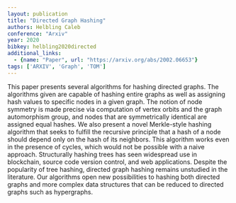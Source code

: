 ```yaml
---
layout: publication
title: "Directed Graph Hashing"
authors: Helbling Caleb
conference: "Arxiv"
year: 2020
bibkey: helbling2020directed
additional_links:
  - {name: "Paper", url: "https://arxiv.org/abs/2002.06653"}
tags: ['ARXIV', 'Graph', 'TOM']
---
```

This paper presents several algorithms for hashing directed graphs. The
algorithms given are capable of hashing entire graphs as well as assigning hash
values to specific nodes in a given graph. The notion of node symmetry is made
precise via computation of vertex orbits and the graph automorphism group, and
nodes that are symmetrically identical are assigned equal hashes. We also
present a novel Merkle-style hashing algorithm that seeks to fulfill the
recursive principle that a hash of a node should depend only on the hash of its
neighbors. This algorithm works even in the presence of cycles, which would not
be possible with a naive approach. Structurally hashing trees has seen
widespread use in blockchain, source code version control, and web applications.
Despite the popularity of tree hashing, directed graph hashing remains unstudied
in the literature. Our algorithms open new possibilities to hashing both
directed graphs and more complex data structures that can be reduced to directed
graphs such as hypergraphs.
